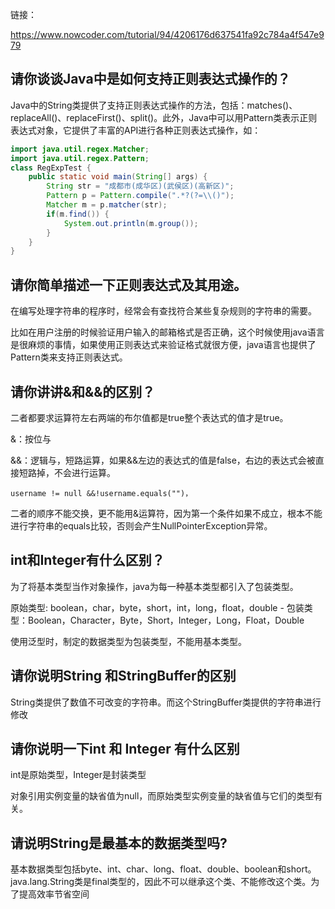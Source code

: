 链接：

https://www.nowcoder.com/tutorial/94/4206176d637541fa92c784a4f547e979

## 请你谈谈Java中是如何支持正则表达式操作的？

Java中的String类提供了支持正则表达式操作的方法，包括：matches()、replaceAll()、replaceFirst()、split()。此外，Java中可以用Pattern类表示正则表达式对象，它提供了丰富的API进行各种正则表达式操作，如：

```java
import java.util.regex.Matcher;
import java.util.regex.Pattern;
class RegExpTest {
    public static void main(String[] args) {
        String str = "成都市(成华区)(武侯区)(高新区)";
        Pattern p = Pattern.compile(".*?(?=\\()");
        Matcher m = p.matcher(str);
        if(m.find()) {
            System.out.println(m.group());
        }
    }
}
```



## 请你简单描述一下正则表达式及其用途。

在编写处理字符串的程序时，经常会有查找符合某些复杂规则的字符串的需要。

比如在用户注册的时候验证用户输入的邮箱格式是否正确，这个时候使用java语言是很麻烦的事情，如果使用正则表达式来验证格式就很方便，java语言也提供了Pattern类来支持正则表达式。



## 请你讲讲&和&&的区别？

二者都要求运算符左右两端的布尔值都是true整个表达式的值才是true。

&：按位与

&&：逻辑与，短路运算，如果&&左边的表达式的值是false，右边的表达式会被直接短路掉，不会进行运算。

```
username != null &&!username.equals("")，
```

二者的顺序不能交换，更不能用&运算符，因为第一个条件如果不成立，根本不能进行字符串的equals比较，否则会产生NullPointerException异常。



## int和Integer有什么区别？

为了将基本类型当作对象操作，java为每一种基本类型都引入了包装类型。

原始类型: boolean，char，byte，short，int，long，float，double
\- 包装类型：Boolean，Character，Byte，Short，Integer，Long，Float，Double

使用泛型时，制定的数据类型为包装类型，不能用基本类型。



## 请你说明String 和StringBuffer的区别

String类提供了数值不可改变的字符串。而这个StringBuffer类提供的字符串进行修改



## 请你说明一下int 和 Integer 有什么区别

int是原始类型，Integer是封装类型

对象引用实例变量的缺省值为null，而原始类型实例变量的缺省值与它们的类型有关。

## 请说明String是最基本的数据类型吗?

基本数据类型包括byte、int、char、long、float、double、boolean和short。
java.lang.String类是final类型的，因此不可以继承这个类、不能修改这个类。为了提高效率节省空间